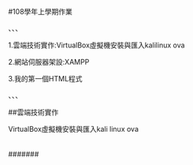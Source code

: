 #108學年上學期作業

、、、

1.雲端技術實作:VirtualBox虛擬機安裝與匯入kalilinux ova

2.網站伺服器架設:XAMPP

3.我的第一個HTML程式

、、、

##雲端技術實作

VirtualBox虛擬機安裝與匯入kali linux ova

###

####

#####

######

#######
